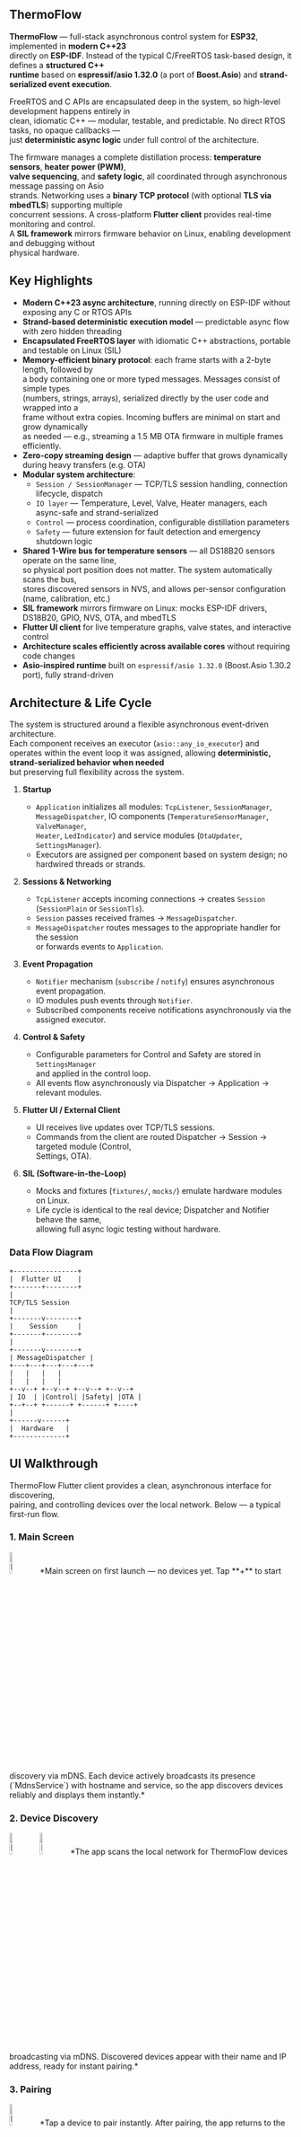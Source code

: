 ## ThermoFlow

**ThermoFlow** — full-stack asynchronous control system for **ESP32**, implemented in **modern C++23**  
directly on **ESP-IDF**. Instead of the typical C/FreeRTOS task-based design, it defines a **structured C++  
runtime** based on **espressif/asio 1.32.0** (a port of **Boost.Asio**) and **strand-serialized event
execution**.

FreeRTOS and C APIs are encapsulated deep in the system, so high-level development happens entirely in  
clean, idiomatic C++ — modular, testable, and predictable. No direct RTOS tasks, no opaque callbacks —  
just **deterministic async logic** under full control of the architecture.

The firmware manages a complete distillation process: **temperature sensors**, **heater power (PWM)**,  
**valve sequencing**, and **safety logic**, all coordinated through asynchronous message passing on Asio  
strands. Networking uses a **binary TCP protocol** (with optional **TLS via mbedTLS**) supporting multiple  
concurrent sessions. A cross-platform **Flutter client** provides real-time monitoring and control.  
A **SIL framework** mirrors firmware behavior on Linux, enabling development and debugging without  
physical hardware.


## Key Highlights

- **Modern C++23 async architecture**, running directly on ESP-IDF without exposing any C or RTOS APIs
- **Strand-based deterministic execution model** — predictable async flow with zero hidden threading
- **Encapsulated FreeRTOS layer** with idiomatic C++ abstractions, portable and testable on Linux (SIL)
- **Memory-efficient binary protocol**: each frame starts with a 2-byte length, followed by  
  a body containing one or more typed messages. Messages consist of simple types  
  (numbers, strings, arrays), serialized directly by the user code and wrapped into a  
  frame without extra copies. Incoming buffers are minimal on start and grow dynamically  
  as needed — e.g., streaming a 1.5 MB OTA firmware in multiple frames efficiently.
- **Zero-copy streaming design** — adaptive buffer that grows dynamically during heavy transfers (e.g. OTA)
- **Modular system architecture**:
    - `Session / SessionManager` — TCP/TLS session handling, connection lifecycle, dispatch
    - `IO layer` — Temperature, Level, Valve, Heater managers, each async-safe and strand-serialized
    - `Control` — process coordination, configurable distillation parameters
    - `Safety` — future extension for fault detection and emergency shutdown logic
- **Shared 1-Wire bus for temperature sensors** — all DS18B20 sensors operate on the same line,  
  so physical port position does not matter. The system automatically scans the bus,  
  stores discovered sensors in NVS, and allows per-sensor configuration (name, calibration, etc.)
- **SIL framework** mirrors firmware on Linux: mocks ESP-IDF drivers, DS18B20, GPIO, NVS, OTA, and mbedTLS
- **Flutter UI client** for live temperature graphs, valve states, and interactive control
- **Architecture scales efficiently across available cores** without requiring code changes
- **Asio-inspired runtime** built on `espressif/asio 1.32.0` (Boost.Asio 1.30.2 port), fully strand-driven

## Architecture & Life Cycle

The system is structured around a flexible asynchronous event-driven architecture.  
Each component receives an executor (`asio::any_io_executor`) and operates within the
event loop it was assigned, allowing **deterministic, strand-serialized behavior when needed**  
but preserving full flexibility across the system.

1. **Startup**
    - `Application` initializes all modules: `TcpListener`, `SessionManager`,  
      `MessageDispatcher`, IO components (`TemperatureSensorManager`, `ValveManager`,  
      `Heater`, `LedIndicator`) and service modules (`OtaUpdater`, `SettingsManager`).
    - Executors are assigned per component based on system design; no hardwired threads or strands.

2. **Sessions & Networking**
    - `TcpListener` accepts incoming connections → creates `Session` (`SessionPlain` or `SessionTls`).
    - `Session` passes received frames → `MessageDispatcher`.
    - `MessageDispatcher` routes messages to the appropriate handler for the session  
      or forwards events to `Application`.

3. **Event Propagation**
    - `Notifier` mechanism (`subscribe` / `notify`) ensures asynchronous event propagation.
    - IO modules push events through `Notifier`.
    - Subscribed components receive notifications asynchronously via the assigned executor.

4. **Control & Safety**
    - Configurable parameters for Control and Safety are stored in `SettingsManager`  
      and applied in the control loop.
    - All events flow asynchronously via Dispatcher → Application → relevant modules.

5. **Flutter UI / External Client**
    - UI receives live updates over TCP/TLS sessions.
    - Commands from the client are routed Dispatcher → Session → targeted module (Control,  
      Settings, OTA).

6. **SIL (Software-in-the-Loop)**
    - Mocks and fixtures (`fixtures/`, `mocks/`) emulate hardware modules on Linux.
    - Life cycle is identical to the real device; Dispatcher and Notifier behave the same,  
      allowing full async logic testing without hardware.

### Data Flow Diagram

```text
+----------------+
|  Flutter UI    |
+-------+--------+
|
TCP/TLS Session
|
+-------v--------+
|    Session     |
+-------+--------+
|
+-------v--------+
| MessageDispatcher |
+---+---+---+---+---+
|   |   |   |
|   |   |   |
+--v--+ +--v--+ +--v--+ +--v--+
| IO  | |Control| |Safety| |OTA |
+--+--+ +------+ +------+ +----+
|
+------v------+
|  Hardware   |
+-------------+
```

## UI Walkthrough

ThermoFlow Flutter client provides a clean, asynchronous interface for discovering,  
pairing, and controlling devices over the local network. Below — a typical first-run flow.

### 1. Main Screen

<img src="docs/UI-screens/01-main_no_device.jpg" width="10%" alt="Main — no device" />  
*Main screen on first launch — no devices yet. Tap **+** to start discovery via mDNS.  
Each device actively broadcasts its presence (`MdnsService`) with hostname and service,  
so the app discovers devices reliably and displays them instantly.*

### 2. Device Discovery

<img src="docs/UI-screens/02-discovery_searching.jpg" width="10%" alt="Discovery — searching" />
<img src="docs/UI-screens/03-discovery_results.jpg" width="10%" alt="Discovery — results" />
*The app scans the local network for ThermoFlow devices broadcasting via mDNS.  
Discovered devices appear with their name and IP address, ready for instant pairing.*

### 3. Pairing

<img src="docs/UI-screens/04-pairing_connected.jpg" width="10%" alt="Pairing — connected" />
*Tap a device to pair instantly. After pairing, the app returns to the main screen —  
the newly paired device appears in the list and connects automatically.  
The device list is stored persistently on the client (smartphone or desktop),  
so paired devices remain available after app restart.*

### 5. Device Details

<img src="docs/UI-screens/05-device_details.jpg" width="10%" alt="Device — properties" />  
*After tapping a device from the list, the app navigates to its **Device Details** screen.  
The header shows the device name and connection status. A toggle allows automatic reconnection  
if the session is lost.*

The screen displays:
- **Heater state**
- **Fixed list of 4 valves**
- **Dynamic list of up to 4 DS18B20 sensors** (limited by the enclosure, not the device)
- **Operating mode** of the device

A button leads to the **Device Settings** screen.

#### Device Control — Example Changes

<img src="docs/UI-screens/05a-device_control.jpg" width="10%" alt="Device Control — heater & valves" />
*Change heater power and update valve states. Shows live sensor statuses, including offline detection.*

#### Auto-reconnect Attempt

<img src="docs/UI-screens/05b-auto_reconnect_try.jpg" width="10%" alt="Auto-reconnect — trying" />
*Client detects a lost session and attempts automatic reconnection.*

#### Auto-reconnect in Progress

<img src="docs/UI-screens/05c-auto_reconnect_in_progress.jpg" width="10%" alt="Auto-reconnect — in progress" />
*Device remains offline; reconnection attempts continue at the configured interval.*

#### No Auto-reconnect

<img src="docs/UI-screens/05d-auto_reconnect_disabled.jpg" width="10%" alt="Auto-reconnect — disabled" />
*Automatic reconnect disabled; client remains disconnected and does not try to reconnect.*

#### Sensor Settings

<img src="docs/UI-screens/06-sensor_settings.jpg" width="10%" alt="Sensor — settings" />
*Tapping a DS18B20 sensor tile navigates to its **Sensor Settings** screen, also accessible  
from the Device Settings menu.*

The screen displays:

- **ROM ID** (read-only)
- **Name** (read/write)
- **Temperature offset** (read/write)

Changes to name or offset are saved directly to the device.

### 6. Settings Screens

#### General Settings

<img src="docs/UI-screens/06-general_settings.jpg" width="10%" alt="General Settings" />  
*Configure device name, operation mode (AP, STA, or STA+AP), restart the device, or trigger an OTA firmware update.*

#### Device Info

<img src="docs/UI-screens/06-device_info.jpg" width="10%" alt="Device Info" />  
*View device status: firmware version, uptime, memory usage, CPU load, and connection state.*

#### Sensor Settings

<img src="docs/UI-screens/06-sensor_settings.jpg" width="10%" alt="Sensor Settings" />
*Configure individual temperature sensors: name, calibration offset, and ROM ID.*

#### Distillation Configuration

<img src="docs/UI-screens/06-distillation_config.jpg" width="10%" alt="Distillation Config" />
*Set parameters for the distillation process, including operating modes, thresholds, and automation options.*

